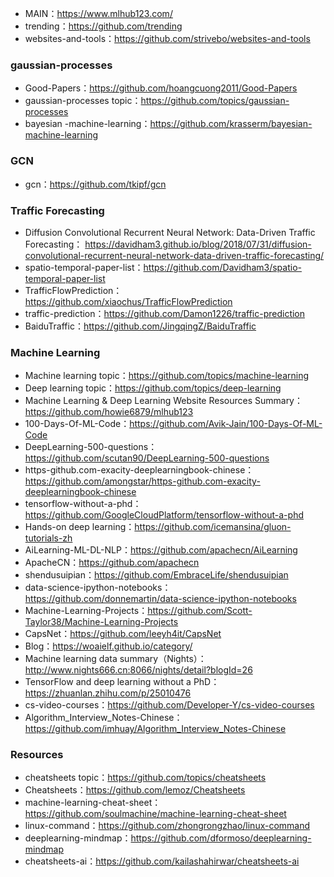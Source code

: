 * MAIN：https://www.mlhub123.com/ 
* trending：https://github.com/trending
* websites-and-tools：https://github.com/strivebo/websites-and-tools
### gaussian-processes
* Good-Papers：https://github.com/hoangcuong2011/Good-Papers
* gaussian-processes topic：https://github.com/topics/gaussian-processes
* bayesian -machine-learning：https://github.com/krasserm/bayesian-machine-learning

### GCN
* gcn：https://github.com/tkipf/gcn


### Traffic Forecasting
* Diffusion Convolutional Recurrent Neural Network: Data-Driven Traffic Forecasting： https://davidham3.github.io/blog/2018/07/31/diffusion-convolutional-recurrent-neural-network-data-driven-traffic-forecasting/
* spatio-temporal-paper-list：https://github.com/Davidham3/spatio-temporal-paper-list
* TrafficFlowPrediction：https://github.com/xiaochus/TrafficFlowPrediction
* traffic-prediction：https://github.com/Damon1226/traffic-prediction
* BaiduTraffic：https://github.com/JingqingZ/BaiduTraffic
### Machine Learning
* Machine learning topic：https://github.com/topics/machine-learning
* Deep learning topic：https://github.com/topics/deep-learning
* Machine Learning & Deep Learning Website Resources Summary：https://github.com/howie6879/mlhub123  
* 100-Days-Of-ML-Code：https://github.com/Avik-Jain/100-Days-Of-ML-Code
* DeepLearning-500-questions：https://github.com/scutan90/DeepLearning-500-questions  
* https-github.com-exacity-deeplearningbook-chinese：https://github.com/amongstar/https-github.com-exacity-deeplearningbook-chinese  
* tensorflow-without-a-phd：https://github.com/GoogleCloudPlatform/tensorflow-without-a-phd  
* Hands-on deep learning：https://github.com/icemansina/gluon-tutorials-zh  
* AiLearning-ML-DL-NLP：https://github.com/apachecn/AiLearning  
* ApacheCN：https://github.com/apachecn  
* shendusuipian：https://github.com/EmbraceLife/shendusuipian  
* data-science-ipython-notebooks：https://github.com/donnemartin/data-science-ipython-notebooks  
* Machine-Learning-Projects：https://github.com/Scott-Taylor38/Machine-Learning-Projects  
* CapsNet：https://github.com/leeyh4it/CapsNet  
* Blog：https://woaielf.github.io/category/
* Machine learning data summary（Nights）：http://www.nights666.cn:8066/nights/detail?blogId=26
* TensorFlow and deep learning without a PhD：https://zhuanlan.zhihu.com/p/25010476
* cs-video-courses：https://github.com/Developer-Y/cs-video-courses
* Algorithm_Interview_Notes-Chinese：https://github.com/imhuay/Algorithm_Interview_Notes-Chinese
### Resources
* cheatsheets topic：https://github.com/topics/cheatsheets
* Cheatsheets：https://github.com/lemoz/Cheatsheets
* machine-learning-cheat-sheet：https://github.com/soulmachine/machine-learning-cheat-sheet
* linux-command：https://github.com/zhongrongzhao/linux-command  
* deeplearning-mindmap：https://github.com/dformoso/deeplearning-mindmap  
* cheatsheets-ai：https://github.com/kailashahirwar/cheatsheets-ai 



